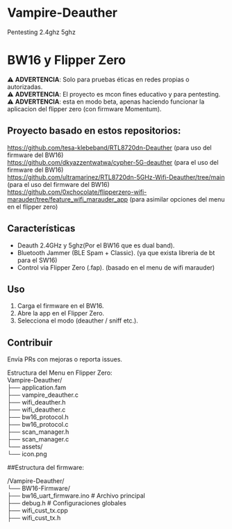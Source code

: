 # Vampire-Deauther
Pentesting 2.4ghz 5ghz
# BW16 y Flipper Zero
⚠️ **ADVERTENCIA**: Solo para pruebas éticas en redes propias o autorizadas.  
⚠️ **ADVERTENCIA**: El proyecto es mcon fines educativo y para pentesting.  
⚠️ **ADVERTENCIA**: esta en modo beta, apenas haciendo funcionar la aplicacion del flipper zero (con firmware Momentum).  

## Proyecto basado en estos repositorios:
https://github.com/tesa-klebeband/RTL8720dn-Deauther (para uso del firmware del BW16)  
https://github.com/dkyazzentwatwa/cypher-5G-deauther (para el uso del firmware del BW16)  
https://github.com/ultramarinez/RTL8720dn-5GHz-Wifi-Deauther/tree/main (para el uso del firmware del BW16)  
https://github.com/0xchocolate/flipperzero-wifi-marauder/tree/feature_wifi_marauder_app (para asimilar opciones del menu en el flipper zero)

## Características  
- Deauth 2.4GHz y 5ghz(Por el BW16 que es dual band).  
- Bluetooth Jammer (BLE Spam + Classic). (ya que exista libreria de bt para el SW16)  
- Control via Flipper Zero (.fap).  (basado en el menu de wifi marauder)  

## Uso  
1. Carga el firmware en el BW16.  
2. Abre la app en el Flipper Zero.  
3. Selecciona el modo (deauther / sniff etc.).  

## Contribuir  
Envía PRs con mejoras o reporta issues.  

Estructura del Menu en Flipper Zero:  
Vampire-Deauther/  
├── application.fam  
├── vampire_deauther.c  
├── wifi_deauther.h  
├── wifi_deauther.c  
├── bw16_protocol.h  
├── bw16_protocol.c  
├── scan_manager.h  
├── scan_manager.c  
└── assets/  
    └── icon.png   
    
  

    
##Estructura del firmware:

/Vampire-Deauther/  
└── BW16-Firmware/  
    ├── bw16_uart_firmware.ino        # Archivo principal  
    ├── debug.h                   # Configuraciones globales  
    ├── wifi_cust_tx.cpp  
    ├── wifi_cust_tx.h  
    
